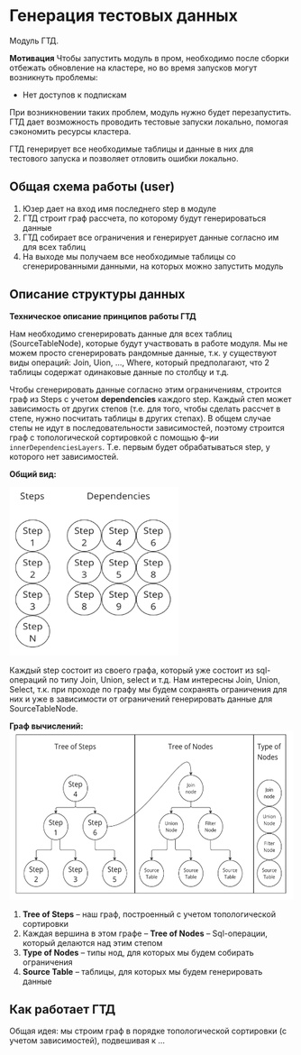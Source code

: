 # Генерация тестовых данных
Модуль ГТД.

**Мотивация** Чтобы запустить модуль в пром, необходимо после сборки отбежать обновление на кластере, но во время запусков могут возникнуть проблемы:

* Нет доступов к подпискам


При возникновении таких проблем, модуль нужно будет перезапустить. ГТД дает возможность проводить тестовые запуски локально, помогая сэкономить ресурсы кластера.

ГТД генерирует все необходимые таблицы и данные в них для тестового запуска и позволяет отловить ошибки локально.


## Общая схема работы (user)
1. Юзер дает на вход имя последнего step в модуле
2. ГТД строит граф рассчета, по которому будут генерироваться данные
3. ГТД собирает все ограничения и генерирует данные согласно им для всех таблиц
4. На выходе мы получаем все необходимые таблицы со сгенерированными данными, на которых можно запустить модуль

## Описание структуры данных
**Техническое описание принципов работы ГТД**

Нам необходимо сгенерировать данные для всех таблиц (SourceTableNode), которые будут участвовать в работе модуля. Мы не можем просто сгенерировать рандомные данные, т.к. у существуют виды операций: Join, Uion, ..., Where, который предполагают, что 2 таблицы содержат одинаковые данные по столбцу и т.д.

Чтобы сгенерировать данные согласно этим ограничениям, строится граф из Steps с учетом **dependencies** каждого step. Каждый степ может зависимость от других степов (т.е. для того, чтобы сделать рассчет в степе, нужно посчитать таблицы в других степах). В общем случае степы не идут в последовательности зависимостей, поэтому строится граф с топологической сортировкой с помощью ф-ии ```innerDependenciesLayers```. Т.е. первым будет обрабатываться step, у которого нет зависимостей.

**Общий вид:**

   <img alt="Image alt" height="300" src="dependencies.png" width="300"/>

Каждый step состоит из своего графа, который уже состоит из sql-операций по типу Join, Union, select и т.д. Нам интересны Join, Union, Select, т.к. при проходе по графу мы будем сохранять ограничения для них и уже в зависимости от ограничений генерировать данные для SourceTableNode.

**Граф вычислений:**
   <img alt="Image alt" height="300" src="graph.png" width="600"/>

1. **Tree of Steps** – наш граф, построенный с учетом топологической сортировки
2. Каждая вершина в этом графе – **Tree of Nodes** – Sql-операции, который делаются над этим степом
3. **Type of Nodes** – типы нод, для которых мы будем собирать ограничения
4. **Source Table** – таблицы, для которых мы будем генерировать данные



## Как работает ГТД
Общая идея: мы строим граф в порядке топологической сортировки (с учетом зависимостей), подвешивая к ...
